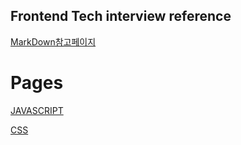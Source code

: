 ## Frontend Tech interview reference 

<a href="./markdown.md">MarkDown참고페이지</a>


# Pages
<a href="./javascript.md"> JAVASCRIPT </a>

<a href="./CSS.md"> CSS </a>

